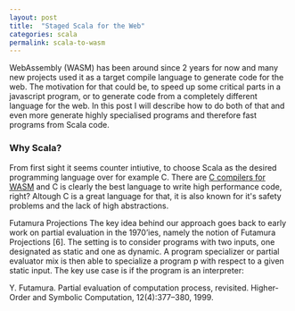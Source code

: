 ```yaml
---
layout: post
title:  "Staged Scala for the Web"
categories: scala
permalink: scala-to-wasm
---
```


WebAssembly (WASM) has been around since 2 years for now and many new projects used it as a target compile language to generate code for the web. The motivation for that could be, to speed up some critical parts in a javascript program, or to generate code from a completely different language for the web. In this post I will describe how to do both of that and even more generate highly specialised programs and therefore fast programs from Scala code.

### Why Scala?
From first sight it seems counter intiutive, to choose Scala as the desired programming language over for example C. There are [C compilers for WASM][emscripten] and C is clearly the best language to write high performance code, right? Altough C is a great language for that, it is also known for it's safety problems and the lack of high abstractions.



Futamura Projections The key idea behind our approach goes back to early work on partial evaluation in the 1970’ies, namely the notion of Futamura Projections [6]. The setting is to consider programs with two inputs, one designated as static and one as dynamic. A program specializer or partial evaluator mix is then able to specialize a program p with respect to a given static input. The key use case is if the program is an interpreter:


Y. Futamura. Partial evaluation of computation process, revisited. Higher-Order and Symbolic Computation, 12(4):377–380, 1999.

[emscripten]:   https://emscripten.org
[lms]:          https://scala-lms.github.io
[500loc-sql-c]: https://www.cs.purdue.edu/homes/rompf/papers/rompf-icfp15.pdf
